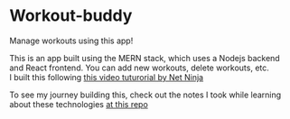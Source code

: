 # Workout-buddy
Manage workouts using this app!

This is an app built using the MERN stack, which uses a Nodejs backend and React frontend. You can add new workouts, delete workouts, etc.<br>
I built this following [this video tuturorial by Net Ninja](https://www.youtube.com/playlist?list=PL4cUxeGkcC9iJ_KkrkBZWZRHVwnzLIoUE)

To see my journey building this, check out the notes I took while learning about these technologies [at this repo](https://github.com/asterbot/Web-Dev-notes)

